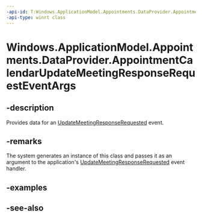 ```yaml
---
-api-id: T:Windows.ApplicationModel.Appointments.DataProvider.AppointmentCalendarUpdateMeetingResponseRequestEventArgs
-api-type: winrt class
---
```


<!-- Class syntax.
public class AppointmentCalendarUpdateMeetingResponseRequestEventArgs : Windows.ApplicationModel.Appointments.DataProvider.IAppointmentCalendarUpdateMeetingResponseRequestEventArgs
-->

# Windows.ApplicationModel.Appointments.DataProvider.AppointmentCalendarUpdateMeetingResponseRequestEventArgs

## -description
Provides data for an [UpdateMeetingResponseRequested](appointmentdataproviderconnection_updatemeetingresponserequested.md) event.

## -remarks
The system generates an instance of this class and passes it as an argument to the application's [UpdateMeetingResponseRequested](appointmentdataproviderconnection_updatemeetingresponserequested.md) event handler.

## -examples

## -see-also
